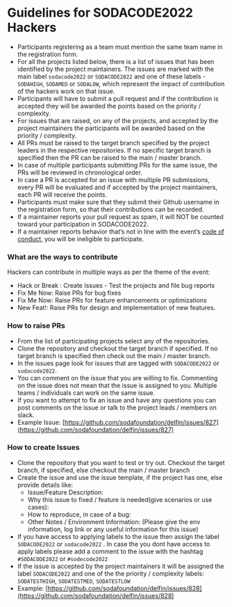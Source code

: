 # Guidelines for SODACODE2022 Hackers

- Participants registering as a team must mention the same team name in the registration form.
- For all the projects listed below, there is a list of issues that has been identified by the project maintainers. The issues are marked with the main label `sodacode2022` or `SODACODE2022` and one of these labels - `SODAHIGH`, `SODAMED` or `SODALOW`, which represent the impact of contribution of the hackers work on that issue.
- Participants will have to submit a pull request and if the contribution is accepted they will be awarded the points based on the priority / complexity.
- For issues that are raised, on any of the projects, and accepted by the project maintainers the participants will be awarded based on the priority / complexity.
- All PRs must be raised to the target branch specified by the project leaders in the respective repositories. If no specific target branch is specified then the PR can be raised to the main / master branch.
- In case of multiple participants submitting PRs for the same issue, the PRs will be reviewed in chronological order.
- In case a PR is accepted for an issue with multiple PR submissions, every PR will be evaluated and if accepted by the project maintainers, each PR will receive the points.
- Participants must make sure that they submit their Github username in the registration form, so that their contributions can be recorded.
- If a maintainer reports your pull request as spam, it will NOT be counted toward your participation in SODACODE2022.
- If a maintainer reports behavior that’s not in line with the event’s [code of conduct](https://sodafoundation.io/events/soda-osi-2021/code-of-conduct/), you will be ineligible to participate.

### What are the ways to contribute
Hackers can contribute in multiple ways as per the theme of the event:
- Hack or Break : Create Issues - Test the projects and file bug reports
- Fix Me Now: Raise PRs for bug fixes
- Fix Me Now: Raise PRs for feature enhancements or optimizations
- New Feat!: Raise PRs for design and implementation of new features.

### How to raise PRs
- From the list of participating projects select any of the repositories. 
- Clone the repository and checkout the target branch if specified. If no target branch is specified then check out the main / master branch.
- In the issues page look for issues that are tagged with `SODACODE2022` or `sodacode2022`.
- You can comment on the issue that you are willing to fix. Commenting on the issue does not mean that the issue is assigned to you. Multiple teams / individuals can work on the same issue.
- If you want to attempt to fix an issue and have any questions you can post comments on the issue or talk to the project leads / members on slack.
- Example Issue: [https://github.com/sodafoundation/delfin/issues/827](https://github.com/sodafoundation/delfin/issues/827) 

### How to create Issues
- Clone the repository that you want to test or try out. Checkout the target branch, if specified, else checkout the main / master branch
- Create the issue and use the issue template, if the project has one, else provide details like:
    - Issue/Feature Description:
    - Why this issue to fixed / feature is needed(give scenarios or use cases):
    - How to reproduce, in case of a bug:
    - Other Notes /  Environment Information: (Please give the env information, log link or any useful information for this issue)
- If you have access to applying labels to the issue then assign the label `SODACODE2022` or `sodacode2022` . In case the you dont have access to apply labels please add a comment to the issue with the hashtag `#SODACODE2022` or `#sodecode2022`
- If the issue is accepted by the project maintainers it will be assigned the label `SODACODE2022` and one of the the priority / complexity labels: `SODATESTHIGH`, `SODATESTMED`, `SODATESTLOW`
- Example: [https://github.com/sodafoundation/delfin/issues/828](https://github.com/sodafoundation/delfin/issues/828) 

